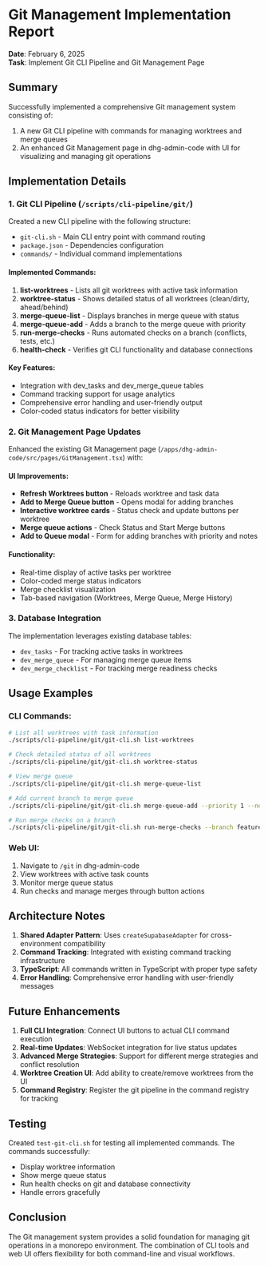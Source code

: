 # Git Management Implementation Report

**Date**: February 6, 2025  
**Task**: Implement Git CLI Pipeline and Git Management Page

## Summary

Successfully implemented a comprehensive Git management system consisting of:
1. A new Git CLI pipeline with commands for managing worktrees and merge queues
2. An enhanced Git Management page in dhg-admin-code with UI for visualizing and managing git operations

## Implementation Details

### 1. Git CLI Pipeline (`/scripts/cli-pipeline/git/`)

Created a new CLI pipeline with the following structure:
- `git-cli.sh` - Main CLI entry point with command routing
- `package.json` - Dependencies configuration
- `commands/` - Individual command implementations

#### Implemented Commands:

1. **list-worktrees** - Lists all git worktrees with active task information
2. **worktree-status** - Shows detailed status of all worktrees (clean/dirty, ahead/behind)
3. **merge-queue-list** - Displays branches in merge queue with status
4. **merge-queue-add** - Adds a branch to the merge queue with priority
5. **run-merge-checks** - Runs automated checks on a branch (conflicts, tests, etc.)
6. **health-check** - Verifies git CLI functionality and database connections

#### Key Features:
- Integration with dev_tasks and dev_merge_queue tables
- Command tracking support for usage analytics
- Comprehensive error handling and user-friendly output
- Color-coded status indicators for better visibility

### 2. Git Management Page Updates

Enhanced the existing Git Management page (`/apps/dhg-admin-code/src/pages/GitManagement.tsx`) with:

#### UI Improvements:
- **Refresh Worktrees button** - Reloads worktree and task data
- **Add to Merge Queue button** - Opens modal for adding branches
- **Interactive worktree cards** - Status check and update buttons per worktree
- **Merge queue actions** - Check Status and Start Merge buttons
- **Add to Queue modal** - Form for adding branches with priority and notes

#### Functionality:
- Real-time display of active tasks per worktree
- Color-coded merge status indicators
- Merge checklist visualization
- Tab-based navigation (Worktrees, Merge Queue, Merge History)

### 3. Database Integration

The implementation leverages existing database tables:
- `dev_tasks` - For tracking active tasks in worktrees
- `dev_merge_queue` - For managing merge queue items
- `dev_merge_checklist` - For tracking merge readiness checks

## Usage Examples

### CLI Commands:
```bash
# List all worktrees with task information
./scripts/cli-pipeline/git/git-cli.sh list-worktrees

# Check detailed status of all worktrees
./scripts/cli-pipeline/git/git-cli.sh worktree-status

# View merge queue
./scripts/cli-pipeline/git/git-cli.sh merge-queue-list

# Add current branch to merge queue
./scripts/cli-pipeline/git/git-cli.sh merge-queue-add --priority 1 --notes "Feature complete"

# Run merge checks on a branch
./scripts/cli-pipeline/git/git-cli.sh run-merge-checks --branch feature/my-feature
```

### Web UI:
1. Navigate to `/git` in dhg-admin-code
2. View worktrees with active task counts
3. Monitor merge queue status
4. Run checks and manage merges through button actions

## Architecture Notes

1. **Shared Adapter Pattern**: Uses `createSupabaseAdapter` for cross-environment compatibility
2. **Command Tracking**: Integrated with existing command tracking infrastructure
3. **TypeScript**: All commands written in TypeScript with proper type safety
4. **Error Handling**: Comprehensive error handling with user-friendly messages

## Future Enhancements

1. **Full CLI Integration**: Connect UI buttons to actual CLI command execution
2. **Real-time Updates**: WebSocket integration for live status updates
3. **Advanced Merge Strategies**: Support for different merge strategies and conflict resolution
4. **Worktree Creation UI**: Add ability to create/remove worktrees from the UI
5. **Command Registry**: Register the git pipeline in the command registry for tracking

## Testing

Created `test-git-cli.sh` for testing all implemented commands. The commands successfully:
- Display worktree information
- Show merge queue status
- Run health checks on git and database connectivity
- Handle errors gracefully

## Conclusion

The Git management system provides a solid foundation for managing git operations in a monorepo environment. The combination of CLI tools and web UI offers flexibility for both command-line and visual workflows.